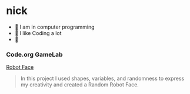 # nick
- 🚀 I am in computer programming
- 🚀 I like Coding a lot
- 🚀
### Code.org GameLab
[Robot Face](https://LambMan517.github.io/Robot-/)
> In this project I used shapes, variables, and randomness to express my creativity and created a Random Robot Face.
